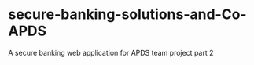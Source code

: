 # secure-banking-solutions-and-Co-APDS
A secure banking web application for APDS  team project part 2

